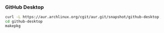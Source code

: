 ### GitHub Desktop
```sh
curl -L https://aur.archlinux.org/cgit/aur.git/snapshot/github-desktop.tar.gz | bsdtar xf -
cd github-desktop
makepkg
```
